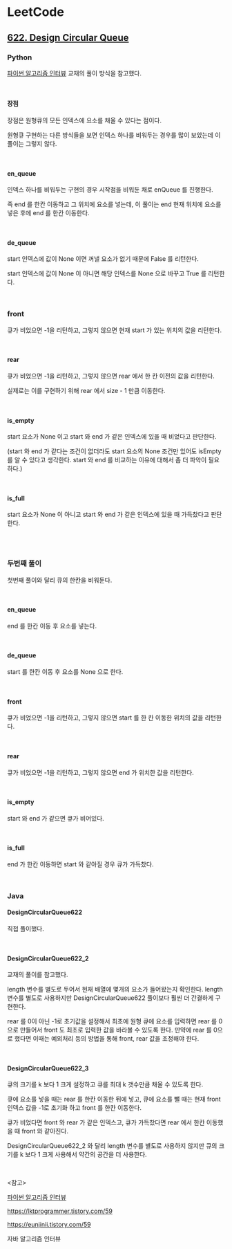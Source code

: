 

# LeetCode

## [622. Design Circular Queue](https://leetcode.com/problems/design-circular-queue/)

### Python

[파이썬 알고리즘 인터뷰](https://www.yes24.com/Product/Goods/91084402) 교재의 풀이 방식을 참고했다.

<br>

#### 장점

장점은 원형큐의 모든 인덱스에 요소를 채울 수 있다는 점이다.

원형큐 구현하는 다른 방식들을 보면 인덱스 하나를 비워두는 경우를 많이 보았는데 이 풀이는 그렇지 않다.

<br>

#### en_queue

인덱스 하나를 비워두는 구현의 경우 시작점을 비워둔 채로 enQueue 를 진행한다.

즉 end 를 한칸 이동하고 그 위치에 요소를 넣는데, 이 풀이는 end 현재 위치에 요소를 넣은 후에 end 를 한칸 이동한다.

<br>

#### de_queue

start 인덱스에 값이 None 이면 꺼낼 요소가 없기 때문에 False 를 리턴한다.

start 인덱스에 값이 None 이 아니면 해당 인덱스를 None 으로 바꾸고 True 를 리턴한다.

<br>

### front

큐가 비었으면 -1을 리턴하고, 그렇지 않으면 현재 start 가 있는 위치의 값을 리턴한다.

<br>

#### rear

큐가 비었으면 -1을 리턴하고, 그렇지 않으면 rear 에서 한 칸 이전의 값을 리턴한다. 

실제로는 이를 구현하기 위해 rear 에서 size - 1 만큼 이동한다.

<br>

#### is_empty

start 요소가 None 이고 start 와 end 가 같은 인덱스에 있을 때 비었다고 판단한다. 

(start 와 end 가 같다는 조건이 없더라도 start 요소의 None 조건만 있어도 isEmpty 를 알 수 있다고 생각한다. start 와 end  를 비교하는 이유에 대해서 좀 더 파악이 필요하다.)

<br>

#### is_full

start 요소가 None 이 아니고 start 와 end 가 같은 인덱스에 있을 때 가득찼다고 판단한다. 

<br>

<br>

### 두번째 풀이

첫번째 풀이와 달리 큐의 한칸을 비워둔다.

<br>

#### en_queue

end 를 한칸 이동 후 요소를 넣는다. 

<br>

#### de_queue

start 를 한칸 이동 후 요소를 None 으로 한다.

<br>

#### front

큐가 비었으면 -1을 리턴하고, 그렇지 않으면 start 를 한 칸 이동한 위치의 값을 리턴한다.

<br>

#### rear

큐가 비었으면 -1을 리턴하고, 그렇지 않으면 end 가 위치한 값을 리턴한다.

<br>

#### is_empty

start 와 end 가 같으면 큐가 비어있다.

<br>

#### is_full

end 가 한칸 이동하면 start 와 같아질 경우 큐가 가득찼다.

<br>

### Java

#### DesignCircularQueue622

직접 풀이했다.

<br>

#### DesignCircularQueue622_2

교재의 풀이를 참고했다. 

length 변수를 별도로 두어서 현재 배열에 몇개의 요소가 들어왔는지 확인한다. length 변수를 별도로 사용하지만 DesignCircularQueue622 풀이보다 훨씬 더 간결하게 구현한다.

rear 를 0이 아닌 -1로 초기값을 설정해서 최초에 원형 큐에 요소를 입력하면 rear 를 0으로 만들어서 front 도 최초로 입력한 값을 바라볼 수 있도록 한다. 만약에 rear 를 0으로 했다면 이때는 예외처리 등의 방법을 통해 front, rear 값을 조정해야 한다.

<br>

#### DesignCircularQueue622_3

큐의 크기를 k 보다 1 크게 설정하고 큐를 최대 k 갯수만큼 채울 수 있도록 한다.

큐에 요소를 넣을 때는 rear 를 한칸 이동한 뒤에 넣고, 큐에 요소를 뺄 때는 현재 front 인덱스 값을 -1로 초기화 하고 front 를 한칸 이동한다.

큐가 비었다면 front 와 rear 가 같은 인덱스고, 큐가 가득찼다면 rear 에서 한칸 이동했을 때 front 와 같아진다.

DesignCircularQueue622_2 와 달리 length 변수를 별도로 사용하지 않지만 큐의 크기를 k 보다 1 크게 사용해서 약간의 공간을 더 사용한다.

<br>

<참고>

[파이썬 알고리즘 인터뷰](https://www.yes24.com/Product/Goods/91084402)

https://lktprogrammer.tistory.com/59

https://eunjinii.tistory.com/59

자바 알고리즘 인터뷰

